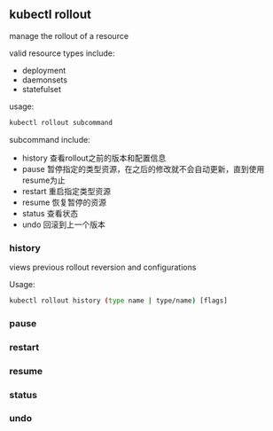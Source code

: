 ## kubectl rollout 

manage the rollout of a resource

valid resource types include:
 - deployment
 - daemonsets
 - statefulset

usage:
```bash
kubectl rollout subcommand
```
subcommand include:
 - history   查看rollout之前的版本和配置信息
 - pause     暂停指定的类型资源，在之后的修改就不会自动更新，直到使用resume为止
 - restart   重启指定类型资源
 - resume    恢复暂停的资源
 - status    查看状态
 - undo      回滚到上一个版本

### history
views previous rollout reversion and configurations

Usage:

```bash
kubectl rollout history (type name | type/name) [flags]
```

### pause

### restart

### resume

### status

### undo
